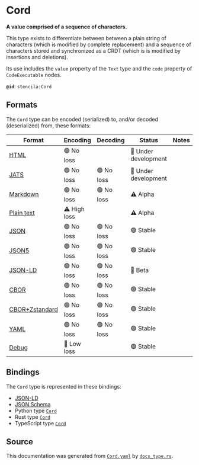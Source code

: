 # Cord

**A value comprised of a sequence of characters.**

This type exists to differentiate between between a plain string of characters
(which is modified by complete replacement) and a sequence of characters stored and
synchronized as a CRDT (which is is modified by insertions and deletions).

Its use includes the `value` property of the `Text` type and the `code`
property of `CodeExecutable` nodes.


**`@id`**: `stencila:Cord`

## Formats

The `Cord` type can be encoded (serialized) to, and/or decoded (deserialized) from, these formats:

| Format                                                                                             | Encoding     | Decoding  | Status              | Notes |
| -------------------------------------------------------------------------------------------------- | ------------ | --------- | ------------------- | ----- |
| [HTML](https://github.com/stencila/stencila/blob/main/docs/reference/formats/html.md)              | 🟢 No loss    |           | 🚧 Under development |       |
| [JATS](https://github.com/stencila/stencila/blob/main/docs/reference/formats/jats.md)              | 🟢 No loss    | 🟢 No loss | 🚧 Under development |       |
| [Markdown](https://github.com/stencila/stencila/blob/main/docs/reference/formats/markdown.md)      | 🟢 No loss    | 🟢 No loss | ⚠️ Alpha            |       |
| [Plain text](https://github.com/stencila/stencila/blob/main/docs/reference/formats/text.md)        | ⚠️ High loss |           | ⚠️ Alpha            |       |
| [JSON](https://github.com/stencila/stencila/blob/main/docs/reference/formats/json.md)              | 🟢 No loss    | 🟢 No loss | 🟢 Stable            |       |
| [JSON5](https://github.com/stencila/stencila/blob/main/docs/reference/formats/json5.md)            | 🟢 No loss    | 🟢 No loss | 🟢 Stable            |       |
| [JSON-LD](https://github.com/stencila/stencila/blob/main/docs/reference/formats/jsonld.md)         | 🟢 No loss    | 🟢 No loss | 🔶 Beta              |       |
| [CBOR](https://github.com/stencila/stencila/blob/main/docs/reference/formats/cbor.md)              | 🟢 No loss    | 🟢 No loss | 🟢 Stable            |       |
| [CBOR+Zstandard](https://github.com/stencila/stencila/blob/main/docs/reference/formats/cborzst.md) | 🟢 No loss    | 🟢 No loss | 🟢 Stable            |       |
| [YAML](https://github.com/stencila/stencila/blob/main/docs/reference/formats/yaml.md)              | 🟢 No loss    | 🟢 No loss | 🟢 Stable            |       |
| [Debug](https://github.com/stencila/stencila/blob/main/docs/reference/formats/debug.md)            | 🔷 Low loss   |           | 🟢 Stable            |       |

## Bindings

The `Cord` type is represented in these bindings:

- [JSON-LD](https://stencila.org/Cord.jsonld)
- [JSON Schema](https://stencila.org/Cord.schema.json)
- Python type [`Cord`](https://github.com/stencila/stencila/blob/main/python/python/stencila/types/cord.py)
- Rust type [`Cord`](https://github.com/stencila/stencila/blob/main/rust/schema/src/types/cord.rs)
- TypeScript type [`Cord`](https://github.com/stencila/stencila/blob/main/ts/src/types/Cord.ts)

## Source

This documentation was generated from [`Cord.yaml`](https://github.com/stencila/stencila/blob/main/schema/Cord.yaml) by [`docs_type.rs`](https://github.com/stencila/stencila/blob/main/rust/schema-gen/src/docs_type.rs).